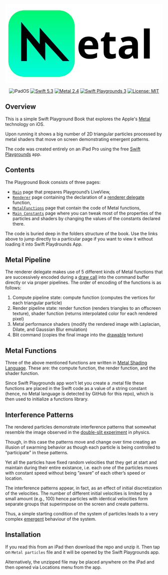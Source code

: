 <p align="center">
   <img src="assets/Metal.svg" alt="Metal Logo & Name"/>
</p>
<p align="center">
    <img src="https://img.shields.io/badge/platforms-iPadOS_14_-blue.svg" alt="iPadOS" />
    <a href="https://swift.org/about/#swiftorg-and-open-source"><img src="https://img.shields.io/badge/Swift-5.3-orange.svg" alt="Swift 5.3" /></a>
    <a href="https://developer.apple.com/metal/"><img src="https://img.shields.io/badge/Metal-2.4-green.svg" alt="Metal 2.4" /></a>
    <a href="https://apps.apple.com/ru/app/swift-playgrounds/id908519492?l=en"><img src="https://img.shields.io/badge/SwiftPlaygrounds-3-orange.svg" alt="Swift Playgrounds 3" /></a>
   <a href="https://en.wikipedia.org/wiki/MIT_License"><img src="https://img.shields.io/badge/License-MIT-green.svg" alt="License: MIT" /></a>
    
</p>

## Overview
This is a simple Swift Playground Book that explores the Apple's [Metal](https://developer.apple.com/metal/) technology on iOS.

Upon running it shows a big number of 2D triangular particles processed by metal shaders that move on screen demonstrating emergent patterns.

The code was created entirely on an iPad Pro using the free [Swift Playgrounds](https://apps.apple.com/ru/app/swift-playgrounds/id908519492?l=en) app.

## Contents
The Playground Book consists of three pages: 
- [`Main`](https://github.com/gadirom/Metal-Compute-Offscreen-Render-and-Postprocess/blob/master/Metal%20particles.playgroundbook/Edits/UserEdits.diffpack/Chapters/Chapter1.playgroundchapter/Pages/My%20Playground.playgroundpage/main.swift.delta) page that prepares Playground’s LiveView, 
- [`Renderer`](https://github.com/gadirom/Metal-Compute-Offscreen-Render-and-Postprocess/blob/master/Metal%20particles.playgroundbook/Edits/UserEdits.diffpack/UserModules/UserModule.playgroundmodule/Sources/Renderer.swift) page containing the declaration of a [renderer delegate](https://developer.apple.com/documentation/metal/basic_tasks_and_concepts/using_metal_to_draw_a_view_s_contents) function, 
- [`MetalFunctions`](https://github.com/gadirom/Metal-Compute-Offscreen-Render-and-Postprocess/blob/master/Metal%20particles.playgroundbook/Edits/UserEdits.diffpack/UserModules/UserModule.playgroundmodule/Sources/MetalFunctions.swift) page that contain the code of Metal functions,
- [`Main Constants`](https://github.com/gadirom/Metal-Compute-Offscreen-Render-and-Postprocess/blob/master/Metal%20particles.playgroundbook/Edits/UserEdits.diffpack/UserModules/UserModule.playgroundmodule/Sources/Main%20constants.swift) page where you can tweak most of the properties of the particles and shaders by changing the values of the constants declared there.

The code is buried deep in the folders structure of the book.
Use the links above to jump directly to a particular page if you want to view it without loading it into Swift Playdrounds App.

## Metal Pipeline
The renderer delegate makes use of 5 different kinds of Metal functions that are successively encoded during a [draw call](https://developer.apple.com/documentation/metalkit/mtkview/1535943-draw) into the command buffer directly or via proper pipelines.
The order of encoding of the functions is as follows:

1. Compute pipeline state: compute function (computes the vertices for each triangular particle)
2. Render pipeline state: render function (renders triangles to an offscreen texture), shader function (returns interpolated color for each rendered pixel)
3. Metal performance shaders (modify the rendered image with Laplacian, Dilate, and Gaussian Blur emulation)
4. Blit command (copies the final image into the [drawable](https://developer.apple.com/documentation/metal/drawable_objects) texture)

## Metal Functions
Three of the above mentioned functions are written in [Metal Shading Language](https://developer.apple.com/metal/Metal-Shading-Language-Specification.pdf). These are: the compute function, the render function, and the shader function.

Since Swift Playgrounds app won’t let you create a .metal file these functions are placed in the Swift code as a value of a string constant (hence, no Metal language is detected by GitHub for this repo), which is then used to initialize a functions library.

## Interference Patterns
The rendered particles demonstrate interference patterns that somewhat resemble the image observed in the [double-slit experiment](https://en.m.wikipedia.org/wiki/Double-slit_experiment#/media/File%3AWave-particle_duality.gif) in physics. 

Though, in this case the patterns move and change over time creating an illusion of swarming behavior as though each particle is being controlled to “participate” in these patterns. 

Yet all the particles have fixed random velocities that they get at start and maintain during their entire existance, i.e. each one of the particles moves with constant speed without being ”aware” of each other’s speed or location. 

The interference patterns appear, in fact, as an effect of initial discretization of the velocities. The number of different initial velocities is limited by a small amount (e.g., 100) hence particles with identical velocities form separate groups that superimpose on the screen and create patterns. 

Thus, a simple starting condition of the system of particles leads to a very complex [emergent](https://en.m.wikipedia.org/wiki/Emergence) behaviour of the system.

## Installation
If you read this from an iPad then download the repo and unzip it. Then tap on `Metal particles` file and it will be opened by the Swift Playgrounds app.

Alternatively, the unzipped file may be placed anywhere on the iPad and then opened via Locations menu from the app.
